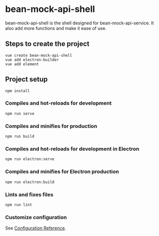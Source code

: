 # bean-mock-api-shell

bean-mock-api-shell is the shell designed for bean-mock-api-service. It also add more functions and make it ease of use.

## Steps to create the project
```
vue create bean-mock-api-shell
vue add electron-builder
vue add element
```

## Project setup
```
npm install
```

### Compiles and hot-reloads for development
```
npm run serve
```

### Compiles and minifies for production
```
npm run build
```

### Compiles and hot-reloads for development in Electron
```
npm run electron:serve
```

### Compiles and minifies for Electron production
```
npm run electron:build
```


### Lints and fixes files
```
npm run lint
```

### Customize configuration
See [Configuration Reference](https://cli.vuejs.org/config/).
